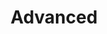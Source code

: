 ---
title: Advanced
weight: 20
menu:
  notes:
    name: Advanced
    identifier: notes-go-advanced
    parent: notes-go
    weight: 20
---